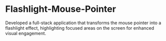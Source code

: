 # Flashlight-Mouse-Pointer
Developed a full-stack application that transforms the mouse pointer into a flashlight effect, highlighting focused areas on the screen for enhanced visual engagement.
